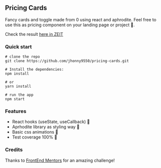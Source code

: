 ## Pricing Cards

Fancy cards and toggle made from 0 using react and aphrodite. Feel free to use this as pricing component on your landing page or project 🤠.

Check the result [here in ZEIT](https://pricing-cards.now.sh/)

### Quick start

```
# clone the repo
git clone https://github.com/jhonny9550/pricing-cards.git

# Install the dependencies:
npm install

# or
yarn install

# run the app
npm start
```

### Features

* React hooks (useState, useCallback) 🚀
* Aprhodite library as styling way 💅
* Basic css animations 👋
* Test coverage 100% 🔨

### Credits

Thanks to [FrontEnd Mentors](https://www.frontendmentor.io/challenges/pricing-component-with-toggle-8vPwRMIC) for an amazing challenge!
